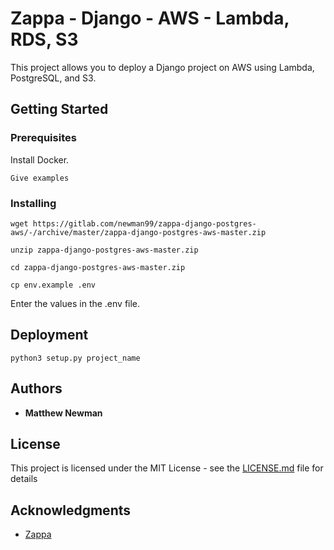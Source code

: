 # Zappa - Django - AWS - Lambda, RDS, S3

This project allows you to deploy a Django project on AWS using Lambda, PostgreSQL, and S3.

## Getting Started


### Prerequisites

Install Docker.

```
Give examples
```

### Installing

`wget https://gitlab.com/newman99/zappa-django-postgres-aws/-/archive/master/zappa-django-postgres-aws-master.zip`

`unzip zappa-django-postgres-aws-master.zip`

`cd zappa-django-postgres-aws-master.zip`

`cp env.example .env`

Enter the values in the .env file.

## Deployment

`python3 setup.py project_name`

## Authors

* **Matthew Newman**

## License

This project is licensed under the MIT License - see the [LICENSE.md](LICENSE.md) file for details

## Acknowledgments

* [Zappa](https://github.com/Miserlou/Zappa)
